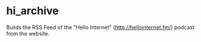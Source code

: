 # hi_archive
Builds the RSS Feed of the "Hello Internet" (http://hellointernet.fm/) podcast from the website.
